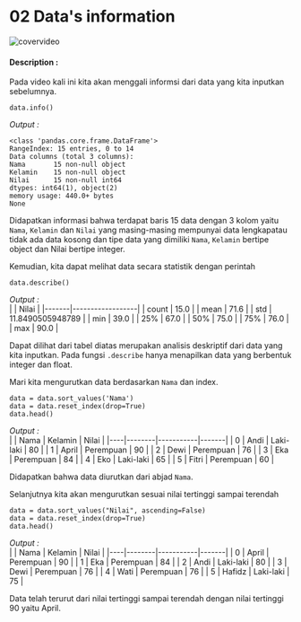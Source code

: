 # 02 Data's information

![covervideo](http://bit.ly/makeaicovervideo)

#### **Description :**
Pada video kali ini kita akan menggali informsi dari data yang kita inputkan sebelumnya. 
```
data.info() 
```
*Output :* <br>
```
<class 'pandas.core.frame.DataFrame'>
RangeIndex: 15 entries, 0 to 14
Data columns (total 3 columns):
Nama       15 non-null object
Kelamin    15 non-null object
Nilai      15 non-null int64
dtypes: int64(1), object(2)
memory usage: 440.0+ bytes
None
```
Didapatkan informasi bahwa terdapat baris 15 data dengan 3 kolom yaitu ```Nama```, ```Kelamin``` dan ```Nilai``` yang masing-masing mempunyai data lengkapatau tidak ada data kosong dan tipe data yang dimiliki ```Nama```, ```Kelamin``` bertipe object dan Nilai bertipe integer. 

Kemudian, kita dapat melihat data secara statistik dengan perintah
```
data.describe()
```
*Output :* <br>
|       | Nilai            |
|-------|------------------|
| count | 15.0             |
| mean  | 71.6             |
| std   | 11.8490505948789 |
| min   | 39.0             |
| 25%   | 67.0             |
| 50%   | 75.0             |
| 75%   | 76.0             |
| max   | 90.0             |

Dapat dilihat dari tabel diatas merupakan analisis deskriptif dari data yang kita inputkan. Pada fungsi ```.describe``` hanya menapilkan data yang berbentuk integer dan float. 

Mari kita mengurutkan data berdasarkan ```Nama``` dan index.
```
data = data.sort_values('Nama')
data = data.reset_index(drop=True)
data.head()
```
*Output :* <br>
|    | Nama   | Kelamin   | Nilai |
|----|--------|-----------|-------|
| 0  | Andi   | Laki-laki | 80    |
| 1  | April  | Perempuan | 90    |
| 2  | Dewi   | Perempuan | 76    |
| 3  | Eka    | Perempuan | 84    |
| 4  | Eko    | Laki-laki | 65    |
| 5  | Fitri  | Perempuan | 60    |

Didapatkan bahwa data diurutkan dari abjad ```Nama```. 

Selanjutnya kita akan mengurutkan sesuai nilai tertinggi sampai terendah
```
data = data.sort_values("Nilai", ascending=False)
data = data.reset_index(drop=True)
data.head()
```
*Output :* <br>
|    | Nama   | Kelamin   | Nilai |
|----|--------|-----------|-------|
| 0  | April  | Perempuan | 90    |
| 1  | Eka    | Perempuan | 84    |
| 2  | Andi   | Laki-laki | 80    |
| 3  | Dewi   | Perempuan | 76    |
| 4  | Wati   | Perempuan | 76    |
| 5  | Hafidz | Laki-laki | 75    |

Data telah terurut dari nilai tertinggi sampai terendah dengan nilai tertinggi 90 yaitu April. 